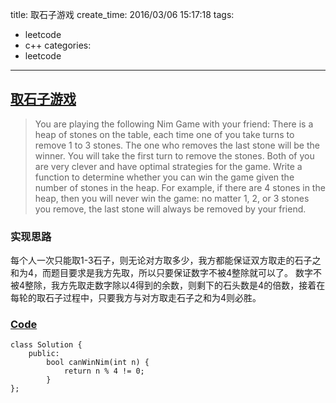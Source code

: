 title: 取石子游戏
create_time: 2016/03/06 15:17:18
tags:
- leetcode
- c++
categories:
- leetcode

---
## [取石子游戏](https://leetcode.com/problems/nim-game/)
> You are playing the following Nim Game with your friend: There is a heap of stones on the table, each time one of you take turns to remove 1 to 3 stones.
> The one who removes the last stone will be the winner. You will take the first turn to remove the stones.
> Both of you are very clever and have optimal strategies for the game. Write a function to determine whether you can win the game given the number of stones in the heap.
> For example, if there are 4 stones in the heap, then you will never win the game: no matter 1, 2, or 3 stones you remove, the last stone will always be removed by your friend.

### 实现思路
每个人一次只能取1-3石子，则无论对方取多少，我方都能保证双方取走的石子之和为4，而题目要求是我方先取，所以只要保证数字不被4整除就可以了。
数字不被4整除，我方先取走数字除以4得到的余数，则剩下的石头数是4的倍数，接着在每轮的取石子过程中，只要我方与对方取走石子之和为4则必胜。

### [Code](https://github.com/Finalcheat/leetcode/blob/master/src/Nim-Game.cpp)
```
class Solution {
    public:
        bool canWinNim(int n) {
            return n % 4 != 0;
        }
};
```
